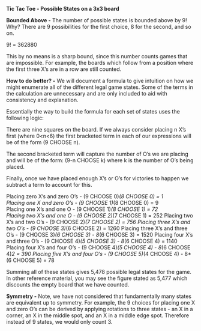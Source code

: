 **Tic Tac Toe - Possible States on a 3x3 board**

**Bounded Above -** The number of possible states is bounded above by 9! Why? There are 9 possibilities for the first choice, 8 for the second, and so on. 

9! = 362880

This by no means is a sharp bound, since this number counts games that are impossible. For example, the boards which follow from a position where the first three X’s are in a row are still counted.

**How to do better? -** We will document a formula to give intuition on how we might enumerate all of the different legal game states. Some of the terms in the calculation are unnecessary and are only included to aid with consistency and explanation.

Essentially the way to build the formula for each set of states uses the following logic:

There are nine squares on the board. If we always consider placing n X’s first (where 0<n<6) the first bracketed term in each of our expressions will be of the form (9 CHOOSE n).

The second bracketed term will capture the number of O’s we are placing and will be of the form: (9-n CHOOSE k) where k is the number of O’s being placed.

Finally, once we have placed enough X’s or O’s for victories to happen we subtract a term to account for this. 

Placing zero X’s and zero O’s - (9 CHOOSE 0)*(8 CHOOSE 0) = 1  
Placing one X and zero O’s - (9 CHOOSE 1)*(8 CHOOSE 0) = 9   
Placing one X’s and one O - (9 CHOOSE 1)*(8 CHOOSE 1) = 72   
Placing two X’s and one O - (9 CHOOSE 2)*(7 CHOOSE 1) = 252 
Placing two X’s and two O’s - (9 CHOOSE 2)*(7 CHOOSE 2) = 756
Placing three X’s and two O’s - (9 CHOOSE 3)*(6 CHOOSE 2) = 1260
Placing three X’s and three O’s - (9 CHOOSE 3)*(6 CHOOSE 3) - 8*(6 CHOOSE 3) = 1520
Placing four X’s and three O’s - (9 CHOOSE 4)*(5 CHOOSE 3) - 8*(6 CHOOSE 4) = 1140
Placing four X’s and four O’s - (9 CHOOSE 4)*(5 CHOOSE 4) - 8*(6 CHOOSE 4)*2 = 390 
Placing five X’s and four O’s - (9 CHOOSE 5)*(4 CHOOSE 4) - 8*(6 CHOOSE 5) = 78 

Summing all of these states gives 5,478 possible legal states for the game. In other reference material, you may see the figure stated as 5,477 which discounts the empty board that we have counted.

**Symmetry -** Note, we have not considered that fundamentally many states are equivalent up to symmetry. For example, the 9 choices for placing one X and zero O’s can be derived by applying rotations to three states - an X in a corner, an X in the middle spot, and an X in a middle edge spot. Therefore instead of 9 states, we would only count 3.

